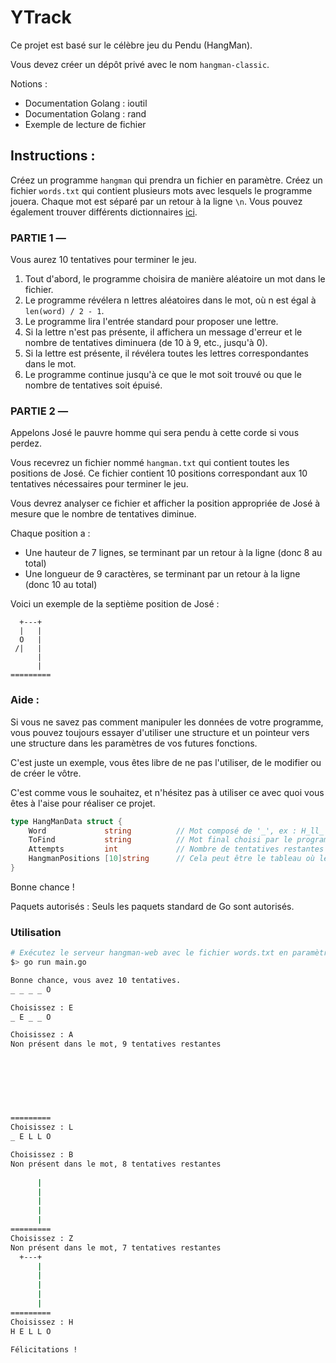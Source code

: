 # YTrack

Ce projet est basé sur le célèbre jeu du Pendu (HangMan).

Vous devez créer un dépôt privé avec le nom `hangman-classic`.

Notions :
- Documentation Golang : ioutil
- Documentation Golang : rand
- Exemple de lecture de fichier

## Instructions :
Créez un programme `hangman` qui prendra un fichier en paramètre. Créez un fichier `words.txt` qui contient plusieurs mots avec lesquels le programme jouera. Chaque mot est séparé par un retour à la ligne `\n`. Vous pouvez également trouver différents dictionnaires [ici](https://www.mit.edu/~ecprice/wordlist.10000).

### PARTIE 1 —
Vous aurez 10 tentatives pour terminer le jeu.

1. Tout d'abord, le programme choisira de manière aléatoire un mot dans le fichier.
2. Le programme révélera n lettres aléatoires dans le mot, où n est égal à `len(word) / 2 - 1`.
3. Le programme lira l'entrée standard pour proposer une lettre.
4. Si la lettre n'est pas présente, il affichera un message d'erreur et le nombre de tentatives diminuera (de 10 à 9, etc., jusqu'à 0).
5. Si la lettre est présente, il révélera toutes les lettres correspondantes dans le mot.
6. Le programme continue jusqu'à ce que le mot soit trouvé ou que le nombre de tentatives soit épuisé.

### PARTIE 2 —
Appelons José le pauvre homme qui sera pendu à cette corde si vous perdez.

Vous recevrez un fichier nommé `hangman.txt` qui contient toutes les positions de José. Ce fichier contient 10 positions correspondant aux 10 tentatives nécessaires pour terminer le jeu.

Vous devrez analyser ce fichier et afficher la position appropriée de José à mesure que le nombre de tentatives diminue.

Chaque position a :

- Une hauteur de 7 lignes, se terminant par un retour à la ligne (donc 8 au total)
- Une longueur de 9 caractères, se terminant par un retour à la ligne (donc 10 au total)

Voici un exemple de la septième position de José :

```plaintext
  +---+  
  |   |  
  O   |  
 /|   |  
      |  
      |  
=========
```

### Aide :
Si vous ne savez pas comment manipuler les données de votre programme, vous pouvez toujours essayer d'utiliser une structure et un pointeur vers une structure dans les paramètres de vos futures fonctions.

C'est juste un exemple, vous êtes libre de ne pas l'utiliser, de le modifier ou de créer le vôtre.

C'est comme vous le souhaitez, et n'hésitez pas à utiliser ce avec quoi vous êtes à l'aise pour réaliser ce projet.

```go
type HangManData struct {
	Word             string          // Mot composé de '_', ex : H_ll_
	ToFind           string          // Mot final choisi par le programme au début. C'est le mot à trouver.
	Attempts         int             // Nombre de tentatives restantes
	HangmanPositions [10]string      // Cela peut être le tableau où les positions analysées dans "hangman.txt" sont stockées.
}
```

Bonne chance !

Paquets autorisés :
Seuls les paquets standard de Go sont autorisés.

### Utilisation

```bash
# Exécutez le serveur hangman-web avec le fichier words.txt en paramètre
$> go run main.go

Bonne chance, vous avez 10 tentatives.
_ _ _ _ O

Choisissez : E
_ E _ _ O

Choisissez : A
Non présent dans le mot, 9 tentatives restantes

         
         
         
         
         
         
=========
Choisissez : L
_ E L L O 

Choisissez : B
Non présent dans le mot, 8 tentatives restantes
         
      |  
      |  
      |  
      |  
      |  
=========
Choisissez : Z
Non présent dans le mot, 7 tentatives restantes
  +---+  
      |  
      |  
      |  
      |  
      |  
=========
Choisissez : H
H E L L O

Félicitations !
```